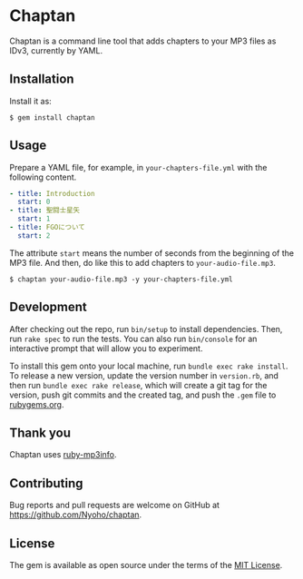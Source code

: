 # Chaptan

Chaptan is a command line tool that adds chapters to your MP3 files as IDv3, currently by YAML.

## Installation

Install it as:

    $ gem install chaptan

## Usage

Prepare a YAML file, for example, in `your-chapters-file.yml` with the following content.

```yaml
- title: Introduction
  start: 0
- title: 聖闘士星矢
  start: 1
- title: FGOについて
  start: 2
```

The attribute `start` means the number of seconds from the beginning of the MP3 file. And then, do like this to add chapters to `your-audio-file.mp3`.

    $ chaptan your-audio-file.mp3 -y your-chapters-file.yml


## Development

After checking out the repo, run `bin/setup` to install dependencies. Then, run `rake spec` to run the tests. You can also run `bin/console` for an interactive prompt that will allow you to experiment.

To install this gem onto your local machine, run `bundle exec rake install`. To release a new version, update the version number in `version.rb`, and then run `bundle exec rake release`, which will create a git tag for the version, push git commits and the created tag, and push the `.gem` file to [rubygems.org](https://rubygems.org).

## Thank you

Chaptan uses [ruby-mp3info](https://github.com/moumar/ruby-mp3info).

## Contributing

Bug reports and pull requests are welcome on GitHub at https://github.com/Nyoho/chaptan.

## License

The gem is available as open source under the terms of the [MIT License](https://opensource.org/licenses/MIT).
